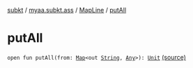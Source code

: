 [subkt](../../index.md) / [myaa.subkt.ass](../index.md) / [MapLine](index.md) / [putAll](./put-all.md)

# putAll

`open fun putAll(from: `[`Map`](https://kotlinlang.org/api/latest/jvm/stdlib/kotlin.collections/-map/index.html)`<out `[`String`](https://kotlinlang.org/api/latest/jvm/stdlib/kotlin/-string/index.html)`, `[`Any`](https://kotlinlang.org/api/latest/jvm/stdlib/kotlin/-any/index.html)`>): `[`Unit`](https://kotlinlang.org/api/latest/jvm/stdlib/kotlin/-unit/index.html) [(source)](https://github.com/Myaamori/SubKt/blob/0.1.7/src/main/kotlin/myaa/subkt/ass/parser.kt#L419)